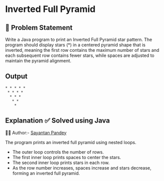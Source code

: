 # Inverted Full Pyramid

## 🧩 Problem Statement

Write a Java program to print an Inverted Full Pyramid star pattern.
The program should display stars (*) in a centered pyramid shape that is inverted, meaning the first row contains the maximum number of stars and each subsequent row contains fewer stars, while spaces are adjusted to maintain the pyramid alignment.

## Output
```
* * * * * 
 * * * * 
  * * * 
   * * 
    * 
```
## Explanation ✅ Solved using Java 
👨‍💻 Author:- [Sayantan Pandey](https://github.com/sayantanpandey)

The program prints an inverted full pyramid using nested loops.  
- The outer loop controls the number of rows.  
- The first inner loop prints spaces to center the stars.  
- The second inner loop prints stars in each row.  
- As the row number increases, spaces increase and stars decrease, forming an inverted full pyramid.






